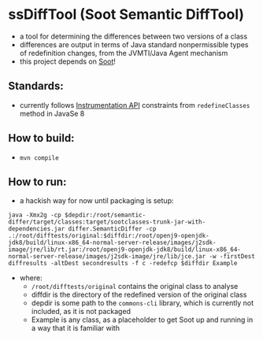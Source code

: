 # ssDiffTool (Soot Semantic DiffTool)
  * a tool for determining the differences between two versions of a class
  * differences are output in terms of Java standard nonpermissible types of redefinition changes, from the JVMTI/Java Agent mechanism
  * this project depends on [Soot](https://github.com/Sable/soot)!


## Standards:
  * currently follows [Instrumentation API](https://docs.oracle.com/javase/8/docs/api/java/lang/instrument/Instrumentation.html#redefineClasses-java.lang.instrument.ClassDefinition...-) constraints from `redefineClasses` method in JavaSe 8


## How to build:
  * `mvn compile`


## How to run:
  * a hackish way for now until packaging is setup:

```
java -Xmx2g -cp $depdir:/root/semantic-differ/target/classes:target/sootclasses-trunk-jar-with-dependencies.jar differ.SemanticDiffer -cp .:/root/difftests/original:$diffdir:/root/openj9-openjdk-jdk8/build/linux-x86_64-normal-server-release/images/j2sdk-image/jre/lib/rt.jar:/root/openj9-openjdk-jdk8/build/linux-x86_64-normal-server-release/images/j2sdk-image/jre/lib/jce.jar -w -firstDest diffresults -altDest secondresults -f c -redefcp $diffdir Example
```

  * where:
     * `/root/difftests/original` contains the original class to analyse
	 * diffdir is the directory of the redefined version of the original class
	 * depdir is some path to the `commons-cli` library, which is currently not included, as it is not packaged
	 * Example is any class, as a placeholder to get Soot up and running in a way that it is familiar with
